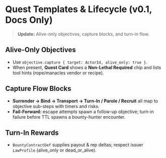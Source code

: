# Quest Templates & Lifecycle (v0.1, Docs Only)

> **Update:** Alive-only objectives, capture blocks, and turn-in flow.

## Alive-Only Objectives
- Use `objective.capture { target: ActorId, alive_only: true }`.
- When present, **Quest Card** shows a **Non-Lethal Required** chip and lists tool hints (rope/manacles vendor or recipe).

## Capture Flow Blocks
- **Surrender → Bind → Transport → Turn-In / Parole / Recruit** all map to objective sub-steps with timers and risks.
- **Fail-Forward:** escape attempts spawn a follow-up objective; turn-in failure before TTL spawns a bounty-hunter encounter.

## Turn-In Rewards
- `BountyContractDef` supplies payout & rep deltas; respect issuer `LawProfile` (alive_only or dead_or_alive).
